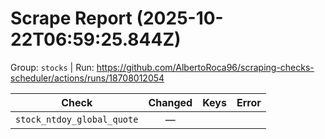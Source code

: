 # Scrape Report (2025-10-22T06:59:25.844Z)

Group: `stocks`  |  Run: https://github.com/AlbertoRoca96/scraping-checks-scheduler/actions/runs/18708012054

| Check | Changed | Keys | Error |
|---|:---:|:--|:--|
| `stock_ntdoy_global_quote` | — |  |  |
